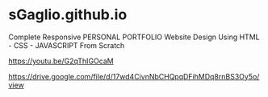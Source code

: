 # sGaglio.github.io

Complete Responsive PERSONAL PORTFOLIO Website Design Using HTML - CSS - JAVASCRIPT From Scratch

https://youtu.be/G2qThIGOcaM

https://drive.google.com/file/d/17wd4CivnNbCHQpqDFihMDq8rnBS3Oy5o/view
